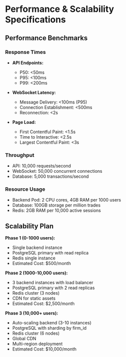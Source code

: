 # Performance & Scalability Specifications

## Performance Benchmarks

### Response Times
- **API Endpoints:**
  - P50: <50ms
  - P95: <100ms
  - P99: <200ms

- **WebSocket Latency:**
  - Message Delivery: <100ms (P95)
  - Connection Establishment: <500ms
  - Reconnection: <2s

- **Page Load:**
  - First Contentful Paint: <1.5s
  - Time to Interactive: <2.5s
  - Largest Contentful Paint: <3s

### Throughput
- API: 10,000 requests/second
- WebSocket: 50,000 concurrent connections
- Database: 5,000 transactions/second

### Resource Usage
- Backend Pod: 2 CPU cores, 4GB RAM per 1000 users
- Database: 100GB storage per million trades
- Redis: 2GB RAM per 10,000 active sessions

## Scalability Plan

**Phase 1 (0-1000 users):**
- Single backend instance
- PostgreSQL primary with read replica
- Redis single instance
- Estimated Cost: $500/month

**Phase 2 (1000-10,000 users):**
- 3 backend instances with load balancer
- PostgreSQL primary with 2 read replicas
- Redis cluster (3 nodes)
- CDN for static assets
- Estimated Cost: $2,500/month

**Phase 3 (10,000+ users):**
- Auto-scaling backend (3-10 instances)
- PostgreSQL with sharding by firm_id
- Redis cluster (6 nodes)
- Global CDN
- Multi-region deployment
- Estimated Cost: $10,000/month
